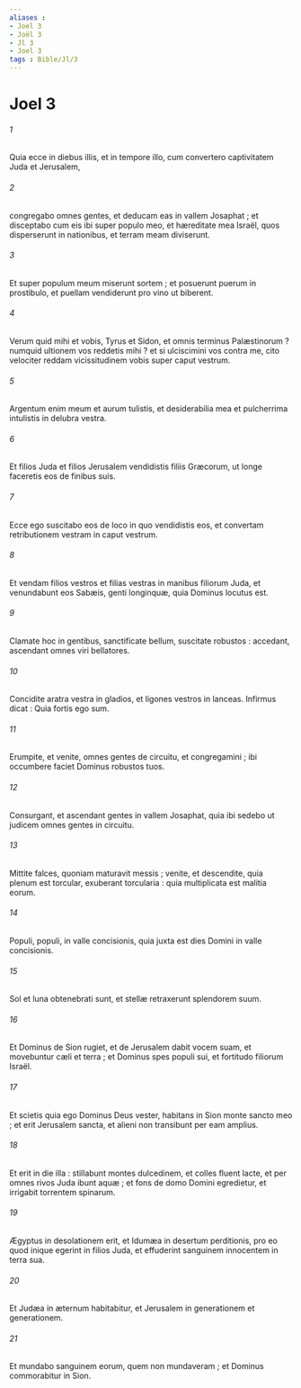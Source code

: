 ```yaml
---
aliases : 
- Joel 3
- Joël 3
- Jl 3
- Joel 3
tags : Bible/Jl/3
---
```


# Joel 3

###### 1
Quia ecce in diebus illis, et in tempore illo, cum convertero captivitatem Juda et Jerusalem,
###### 2
congregabo omnes gentes, et deducam eas in vallem Josaphat ; et disceptabo cum eis ibi super populo meo, et hæreditate mea Israël, quos disperserunt in nationibus, et terram meam diviserunt.
###### 3
Et super populum meum miserunt sortem ; et posuerunt puerum in prostibulo, et puellam vendiderunt pro vino ut biberent.
###### 4
Verum quid mihi et vobis, Tyrus et Sidon, et omnis terminus Palæstinorum ? numquid ultionem vos reddetis mihi ? et si ulciscimini vos contra me, cito velociter reddam vicissitudinem vobis super caput vestrum.
###### 5
Argentum enim meum et aurum tulistis, et desiderabilia mea et pulcherrima intulistis in delubra vestra.
###### 6
Et filios Juda et filios Jerusalem vendidistis filiis Græcorum, ut longe faceretis eos de finibus suis.
###### 7
Ecce ego suscitabo eos de loco in quo vendidistis eos, et convertam retributionem vestram in caput vestrum.
###### 8
Et vendam filios vestros et filias vestras in manibus filiorum Juda, et venundabunt eos Sabæis, genti longinquæ, quia Dominus locutus est.
###### 9
Clamate hoc in gentibus, sanctificate bellum, suscitate robustos : accedant, ascendant omnes viri bellatores.
###### 10
Concidite aratra vestra in gladios, et ligones vestros in lanceas. Infirmus dicat : Quia fortis ego sum.
###### 11
Erumpite, et venite, omnes gentes de circuitu, et congregamini ; ibi occumbere faciet Dominus robustos tuos.
###### 12
Consurgant, et ascendant gentes in vallem Josaphat, quia ibi sedebo ut judicem omnes gentes in circuitu.
###### 13
Mittite falces, quoniam maturavit messis ; venite, et descendite, quia plenum est torcular, exuberant torcularia : quia multiplicata est malitia eorum.
###### 14
Populi, populi, in valle concisionis, quia juxta est dies Domini in valle concisionis.
###### 15
Sol et luna obtenebrati sunt, et stellæ retraxerunt splendorem suum.
###### 16
Et Dominus de Sion rugiet, et de Jerusalem dabit vocem suam, et movebuntur cæli et terra ; et Dominus spes populi sui, et fortitudo filiorum Israël.
###### 17
Et scietis quia ego Dominus Deus vester, habitans in Sion monte sancto meo ; et erit Jerusalem sancta, et alieni non transibunt per eam amplius.
###### 18
Et erit in die illa : stillabunt montes dulcedinem, et colles fluent lacte, et per omnes rivos Juda ibunt aquæ ; et fons de domo Domini egredietur, et irrigabit torrentem spinarum.
###### 19
Ægyptus in desolationem erit, et Idumæa in desertum perditionis, pro eo quod inique egerint in filios Juda, et effuderint sanguinem innocentem in terra sua.
###### 20
Et Judæa in æternum habitabitur, et Jerusalem in generationem et generationem.
###### 21
Et mundabo sanguinem eorum, quem non mundaveram ; et Dominus commorabitur in Sion.
